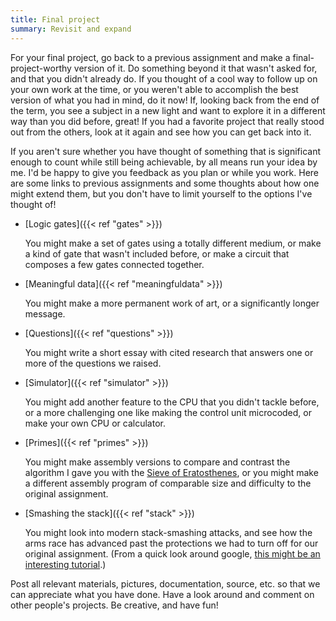 ```yaml
---
title: Final project
summary: Revisit and expand
---
```


For your final project, go back to a previous assignment and make a
final-project-worthy version of it.  Do something beyond it that wasn't
asked for, and that you didn't already do. If you thought of a cool
way to follow up on your own work at the time, or you weren't able to
accomplish the best version of what you had in mind, do it now!  If,
looking back from the end of the term, you see a subject in a new light
and want to explore it in a different way than you did before, great!
If you had a favorite project that really stood out from the others,
look at it again and see how you can get back into it.

If you aren't sure whether you have thought of something that is
significant enough to count while still being achievable, by all means
run your idea by me. I'd be happy to give you feedback as you plan or
while you work. Here are some links to previous assignments and some
thoughts about how one might extend them, but you don't have to limit
yourself to the options I've thought of!

- [Logic gates]({{< ref "gates" >}})

  You might make a set of gates using a totally different medium, or
  make a kind of gate that wasn't included before, or make a circuit
  that composes a few gates connected together.

- [Meaningful data]({{< ref "meaningfuldata" >}})

  You might make a more permanent work of art, or a significantly
  longer message.

- [Questions]({{< ref "questions" >}})

  You might write a short essay with cited research that answers one or
  more of the questions we raised.

- [Simulator]({{< ref "simulator" >}})

  You might add another feature to the CPU that you didn't tackle before,
  or a more challenging one like making the control unit microcoded,
  or make your own CPU or calculator.

- [Primes]({{< ref "primes" >}})

  You might make assembly versions to compare and contrast the algorithm
  I gave you with the [Sieve of Eratosthenes], or you might make a
  different assembly program of comparable size and difficulty to the
  original assignment.

    [Sieve of Eratosthenes]: https://en.wikipedia.org/wiki/Sieve_of_Eratosthenes

- [Smashing the stack]({{< ref "stack" >}})

  You might look into modern stack-smashing attacks, and see how the arms race
  has advanced past the protections we had to turn off for our original assignment. (From a quick look around google, [this might be an interesting tutorial].)

    [this might be an interesting tutorial]: https://www.exploit-db.com/papers/24085

Post all relevant materials, pictures, documentation, source, etc. so
that we can appreciate what you have done. Have a look around and comment
on other people's projects. Be creative, and have fun!
